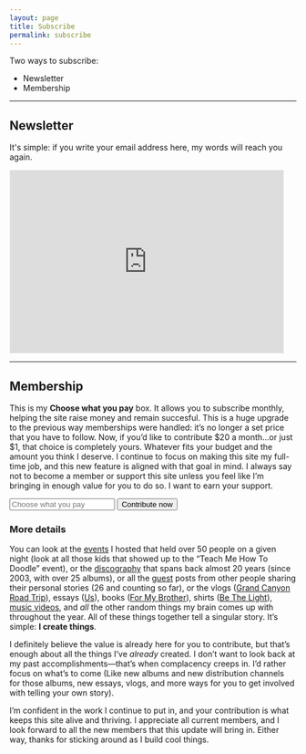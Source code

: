 ```yaml
---
layout: page
title: Subscribe
permalink: subscribe
---
```


Two ways to subscribe: 

- Newsletter
- Membership

----

## Newsletter

It's simple: if you write your email address here, my words will reach you again.

<iframe src="https://nashp.substack.com/embed" width="480" height="320" style="border:1px solid #EEE; background:white;" frameborder="0" scrolling="no"></iframe>

----

## Membership

This is my **Choose what you pay** box. It allows you to subscribe monthly, helping the site raise money and remain succesful. This is a huge upgrade to the previous way memberships were handled: it’s no longer a set price that you have to follow. Now, if you’d like to contribute $20 a month...or just $1, that choice is completely yours. Whatever fits your budget and the amount you think I deserve. I continue to focus on making this site my full-time job, and this new feature is aligned with that goal in mind. I always say not to become a member or support this site unless you feel like I’m bringing in enough value for you to do so. I want to earn your support.

<form class="contribute" action="https://nashp.memberful.com/checkout" method="get">
  <input type="hidden" name="plan" value="53002" />
  <input type="number" name="price" placeholder="Choose what you pay" required="required" min="1.00" step="0.01" />
  <input type="submit" class="btn" value="Contribute now" />
</form>

### More details

You can look at the [events](create) I hosted that held over 50 people on a given night (look at all those kids that showed up to the “Teach Me How To Doodle” event), or the [discography](music) that spans back almost 20 years (since 2003, with over 25 albums), or all the [guest](guest) posts from other people sharing their personal stories (26 and counting so far), or the vlogs ([Grand Canyon Road Trip](canyon)), essays ([Us](us)), books ([For My Brother](a1)), shirts ([Be The Light](light)), [music videos](https://nashp.com/music#videos), and *all* the other random things my brain comes up with throughout the year. All of these things together tell a singular story. It’s simple: **I create things**.

I definitely believe the value is already here for you to contribute, but that’s enough about all the things I’ve *already* created. I don’t want to look back at my past accomplishments—that’s when complacency creeps in. I’d rather focus on what’s to come (Like new albums and new distribution channels for those albums, new essays, vlogs, and more ways for you to get involved with telling your own story).

I’m confident in the work I continue to put in, and your contribution is what keeps this site alive and thriving. I appreciate all current members, and I look forward to all the new members that this update will bring in. Either way, thanks for sticking around as I build cool things.
